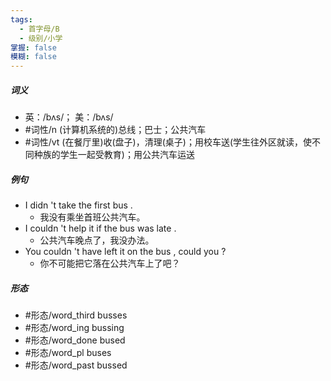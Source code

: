 ```yaml
---
tags:
  - 首字母/B
  - 级别/小学
掌握: false
模糊: false
---
```

##### 词义
- 英：/bʌs/； 美：/bʌs/
- #词性/n  (计算机系统的)总线；巴士；公共汽车
- #词性/vt  (在餐厅里)收(盘子)，清理(桌子)；用校车送(学生往外区就读，使不同种族的学生一起受教育)；用公共汽车运送
##### 例句
- I didn 't take the first bus .
	- 我没有乘坐首班公共汽车。
- I couldn 't help it if the bus was late .
	- 公共汽车晚点了，我没办法。
- You couldn 't have left it on the bus , could you ?
	- 你不可能把它落在公共汽车上了吧？
##### 形态
- #形态/word_third busses
- #形态/word_ing bussing
- #形态/word_done bused
- #形态/word_pl buses
- #形态/word_past bussed
